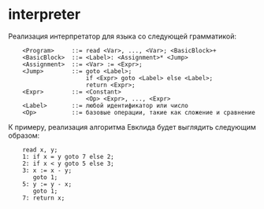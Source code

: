 # interpreter

Реализация интерпретатор для языка со следующей грамматикой:
```
    <Program>     ::= read <Var>, ..., <Var>; <BasicBlock>+
    <BasicBlock>  ::= <Label>: <Assignment>* <Jump>
    <Assignment>  ::= <Var> := <Expr>;
    <Jump>        ::= goto <Label>;
                      if <Expr> goto <Label> else <Label>;
                      return <Expr>;
    <Expr>        ::= <Constant>
                      <Op> <Expr>, ..., <Expr>
    <Label>       ::= любой идентификатор или число
    <Op>          ::= базовые операции, такие как сложение и сравнение
```

К примеру, реализация алгоритма Евклида будет выглядить следующим образом:

```
    read x, y;
    1: if x = y goto 7 else 2;
    2: if x < y goto 5 else 3;
    3: x := x - y;
       goto 1;
    5: y := y - x;
       goto 1;
    7: return x;
```
